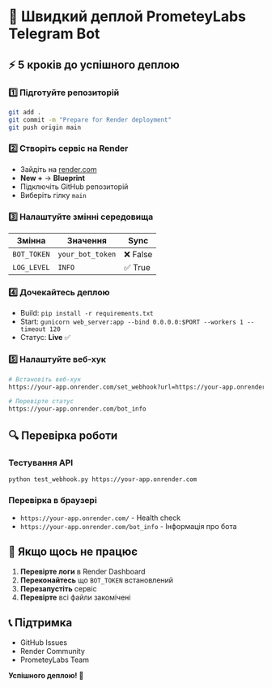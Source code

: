 # 🚀 Швидкий деплой PrometeyLabs Telegram Bot

## ⚡ 5 кроків до успішного деплою

### 1️⃣ Підготуйте репозиторій
```bash
git add .
git commit -m "Prepare for Render deployment"
git push origin main
```

### 2️⃣ Створіть сервіс на Render
- Зайдіть на [render.com](https://render.com)
- **New +** → **Blueprint**
- Підключіть GitHub репозиторій
- Виберіть гілку `main`

### 3️⃣ Налаштуйте змінні середовища
| Змінна | Значення | Sync |
|--------|----------|------|
| `BOT_TOKEN` | `your_bot_token` | ❌ False |
| `LOG_LEVEL` | `INFO` | ✅ True |

### 4️⃣ Дочекайтесь деплою
- Build: `pip install -r requirements.txt`
- Start: `gunicorn web_server:app --bind 0.0.0.0:$PORT --workers 1 --timeout 120`
- Статус: **Live** ✅

### 5️⃣ Налаштуйте веб-хук
```bash
# Встановіть веб-хук
https://your-app.onrender.com/set_webhook?url=https://your-app.onrender.com

# Перевірте статус
https://your-app.onrender.com/bot_info
```

## 🔍 Перевірка роботи

### Тестування API
```bash
python test_webhook.py https://your-app.onrender.com
```

### Перевірка в браузері
- `https://your-app.onrender.com/` - Health check
- `https://your-app.onrender.com/bot_info` - Інформація про бота

## 🚨 Якщо щось не працює

1. **Перевірте логи** в Render Dashboard
2. **Переконайтесь** що `BOT_TOKEN` встановлений
3. **Перезапустіть** сервіс
4. **Перевірте** всі файли закомічені

## 📞 Підтримка

- GitHub Issues
- Render Community
- PrometeyLabs Team

**Успішного деплою! 🎉**
